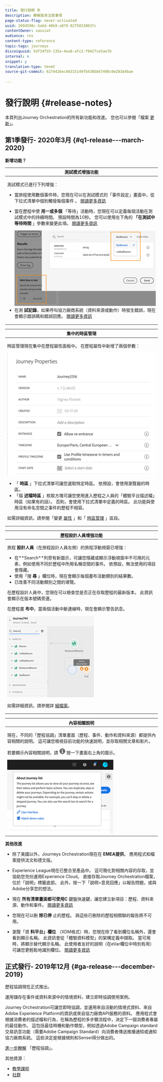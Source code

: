 ```yaml
---
title: 發行說明 年
description: 瞭解版本注意事項
page-status-flag: never-activated
uuid: 269d590c-5a6d-40b9-a879-02f5033863fc
contentOwner: sauviat
audience: rns
content-type: reference
topic-tags: journeys
discoiquuid: 5df34f55-135a-4ea8-afc2-f9427ce5ae7b
internal: n
snippet: y
translation-type: tm+mt
source-git-commit: 6274426ec04315149fb430b847498c0e20164bae

---
```



# 發行說明 {#release-notes}

本頁列出Journey Orchestration的所有新功能和改進。
您也可以參閱「檔案 [更新」](../release-notes/documentation-updates.md)。

## 第1季發行- 2020年3月 {#q1-release---march-2020}

**新增功能？**

<table>
<thead>
<tr>
<th><strong>測試模式增強功能</strong><br/></th>
</tr>
</thead>
<tbody>
<tr>
<td>
<p>測試模式已進行下列增強：</p>
<ul>
<li>當旅程使用數個事件時，您現在可以在測試模式的「事件設定」畫面中，從下拉式清單中個別觸發每個事件 <strong></strong> 。 <a href="../building-journeys/testing-the-journey.md#firing_events">閱讀更多資訊</a></p></li>
<li><p>當在歷程中使 <strong>用一或多個</strong> 「等待」活動時，您現在可以定義每個活動在測試模式中的持續時間。 預設時間為10秒。 您可以使用左下角的 <strong>「在測試中等待時間</strong> 」參數來變更此項。 <a href="../building-journeys/testing-the-journey.md">閱讀更多資訊</a></p><img src="../assets/rn-test.png"/>
</li>
<li>在測 <strong>試記錄</strong>，如果呼叫協力廠商系統（資料來源或動作）時發生錯誤，現在會顯示錯誤碼和錯誤回應。 <a href="../building-journeys/testing-the-journey.md#viewing_logs">閱讀更多資訊</a>
</li>
</ul>
</td>
</tr>
</tbody>
</table>

<table>
<thead>
<tr>
<th><strong>集中的時區管理</strong><br/></th>
</tr>
</thead>
<tbody>
<tr> 
<td>
<p>時區管理現在集中在歷程屬性面板中。 在歷程屬性中新增了兩個參數：</p>
<img src="../assets/rn-timezone.png"/>
<ul>
<li>「 <strong>時區</strong> 」下拉式清單可讓您選取特定時區。 依預設，會使用瀏覽器的時區。</li>
<li>「描 <strong>述檔時區</strong> 」核取方塊可讓您使用進入歷程之人員的「體驗平台描述檔」時區（如果有的話）。 否則，會使用下拉式清單中定義的時區。 此功能與使用沒有命名空間之事件的歷程不相容。</li>
</ul>
<p>如需詳細資訊，請參閱「變更 <a href="../building-journeys/changing-properties.md#timezone">屬性</a> 」和「 <a href="../building-journeys/timezone-management.md">時區管理</a> 」區段。</p>
</td>
</tr>
</tbody>
</table>

<table>
<thead>
<tr>
<th><strong>歷程設計人員增強功能</strong><br/></th>
</tr>
</thead>
<tbody>
<tr> 
<td>
<p>旅程 <strong>設計人員</strong>（在旅程設計人員左側）的旅程浮動視窗已增強：</p>
<ul>
<li>在**Search**列旁有新圖示，可讓您隱藏或顯示浮動視窗中不可用的元素，例如使用不同於歷程中所用名稱空間的事件。 依預設，無法使用的項目會隱藏。</li>
<li>使用「搜 <strong>尋</strong> 」欄位時，現在會顯示每個畫布活動類別的結果數。</li>
<li>已改善不同活動類別之間的導覽。</li>
</ul>
<p>在歷程設計人員中，您現在可以檢查您是否正在存取歷程的最新版本。 此資訊會顯示在版本號碼旁邊。</p>
<p>在歷程畫 <strong>布中</strong>，當兩個活動中斷連線時，現在會顯示警告訊息。</p>
<img src="../assets/rn-canvas.png"/>
<p>如需詳細資訊，請參閱詳 <a href="../building-journeys/using-the-journey-designer.md">細檔案</a>。</p>
</td>
</tr>
</tbody>
</table>

<table>
<thead>
<tr>
<th><strong>內容相關說明</strong><br/></th>
</tr>
</thead>
<tbody>
<tr>
<td>
<p>現在，不同的「歷程協調」清單畫面（歷程、事件、動作和資料來源）都提供內容相關的說明。 這可讓您檢視目前功能的快速說明，並存取相關文章和影片。</p>
<p>若要顯示內容相關說明，請 <img src="../assets/icon-context.png"/> 按一下畫面右上角的圖示。 </p>
<img src="../assets/rn-context.png"/>
</td>
</tr>
</tbody>
</table>

**其他改進**

* 除了美國以外，Journeys Orchestration現在在 **EMEA提供**。 應用程式和檔案提供法文和德文版。

* Experience League現在已整合至產品中。 這可簡化對相關內容的存取，並協助您充份運用Experience Cloud。 直接存取Journey Orchestration檔案，位於「說明」標籤底部。 此外，按一下「說明>意見回應」以報告問題，或與Adobe分享您的想法。

* 現在 **所有清單畫面都可使用C** 鍵盤快速鍵，讓您建立新項目：歷程、資料來源、動作和事件。 [閱讀更多資訊](../about/user-interface.md#section_ksq_zr1_ffb)

* 您現在可以刪 **除已停** 止的歷程。 與這些已刪除的歷程相關聯的報告將不可用。

* 瀏覽「資 **料平台」欄位** （XDM格式）時，您現在除了看到欄位名稱外，還會看到顯示名稱。 此資訊會從「體驗資料模型」的架構定義中擷取。 當可用時，將顯示替代顯示名稱。 此使用者友好的說明（在eVar欄位中特別有用）可讓您更輕鬆地識別欄位。 [閱讀更多資訊](../event/defining-the-payload-fields.md)

## 正式發行- 2019年12月 {#ga-release---december-2019}

歷程協調現在正式推出。

運用儲存在事件或資料來源中的情境資料，建立即時協調使用案例。

Journey Orchestration可讓您即時協調，並運用來自活動的情境式資料、來自Adobe Experience Platform的資訊或來自協力廠商API服務的資料。 應用程式會根據消費者的描述檔和行為，在稱為歷程的多步驟流程中，決定下一個消費者專屬的最佳動作。 這包括最佳時機和動作類型，例如透過Adobe Campaign standard交易訊息功能（需要Adobe Campaign Standard）向消費者傳送推播通知或通知協力廠商系統。 這些決定是根據規則和Sensei得分做出的。

[進一步瞭解](../action/working-with-adobe-campaign.md) 「歷程協調」。

其他資源：

* [教學課程](https://docs.adobe.com/content/help/en/platform-learn/tutorials/journey-orchestration/introduction.html)
* [社群](https://www.adobe.com/go/journeyorchestrationcommunity)